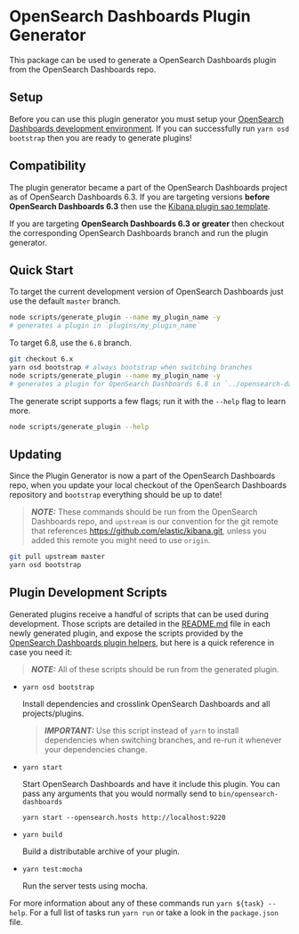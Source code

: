 # OpenSearch Dashboards Plugin Generator

This package can be used to generate a OpenSearch Dashboards plugin from the OpenSearch Dashboards repo.

## Setup

Before you can use this plugin generator you must setup your [OpenSearch Dashboards development environment](../../CONTRIBUTING.md#development-environment-setup). If you can successfully run `yarn osd bootstrap` then you are ready to generate plugins!

## Compatibility

The plugin generator became a part of the OpenSearch Dashboards project as of OpenSearch Dashboards 6.3. If you are targeting versions **before OpenSearch Dashboards 6.3** then use the [Kibana plugin sao template](https://github.com/elastic/template-kibana-plugin).

If you are targeting **OpenSearch Dashboards 6.3 or greater** then checkout the corresponding OpenSearch Dashboards branch and run the plugin generator.

## Quick Start

To target the current development version of OpenSearch Dashboards just use the default  `master` branch.

```sh
node scripts/generate_plugin --name my_plugin_name -y
# generates a plugin in `plugins/my_plugin_name`
```

To target 6.8, use the `6.8` branch.

```sh
git checkout 6.x
yarn osd bootstrap # always bootstrap when switching branches
node scripts/generate_plugin --name my_plugin_name -y
# generates a plugin for OpenSearch Dashboards 6.8 in `../opensearch-dashboards-extra/my_plugin_name`
```

The generate script supports a few flags; run it with the `--help` flag to learn more.

```sh
node scripts/generate_plugin --help
```

## Updating

Since the Plugin Generator is now a part of the OpenSearch Dashboards repo, when you update your local checkout of the OpenSearch Dashboards repository and `bootstrap` everything should be up to date!

> ***NOTE:*** These commands should be run from the OpenSearch Dashboards repo, and `upstream` is our convention for the git remote that references https://github.com/elastic/kibana.git, unless you added this remote you might need to use `origin`.

```sh
git pull upstream master
yarn osd bootstrap
```

## Plugin Development Scripts

Generated plugins receive a handful of scripts that can be used during development. Those scripts are detailed in the [README.md](template/README.md) file in each newly generated plugin, and expose the scripts provided by the [OpenSearch Dashboards plugin helpers](../osd-plugin-helpers), but here is a quick reference in case you need it:

> ***NOTE:*** All of these scripts should be run from the generated plugin.

  - `yarn osd bootstrap`

    Install dependencies and crosslink OpenSearch Dashboards and all projects/plugins.

    > ***IMPORTANT:*** Use this script instead of `yarn` to install dependencies when switching branches, and re-run it whenever your dependencies change.

  - `yarn start`

    Start OpenSearch Dashboards and have it include this plugin. You can pass any arguments that you would normally send to `bin/opensearch-dashboards`

      ```
      yarn start --opensearch.hosts http://localhost:9220
      ```

  - `yarn build`

    Build a distributable archive of your plugin.

  - `yarn test:mocha`

    Run the server tests using mocha.

For more information about any of these commands run `yarn ${task} --help`. For a full list of tasks run `yarn run` or take a look in the `package.json` file.
